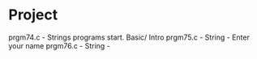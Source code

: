 # Project
prgm74.c - Strings programs start. Basic/ Intro
prgm75.c - String - Enter your name 
prgm76.c - String - 

